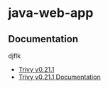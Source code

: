 # java-web-app
## Documentation
djflk
* [Trivy v0.21.1](https://github.com/aquasecurity/trivy/releases/tag/v0.21.1)
* [Trivy v0.21.1 Documentation](https://aquasecurity.github.io/trivy/v0.21.1/)
